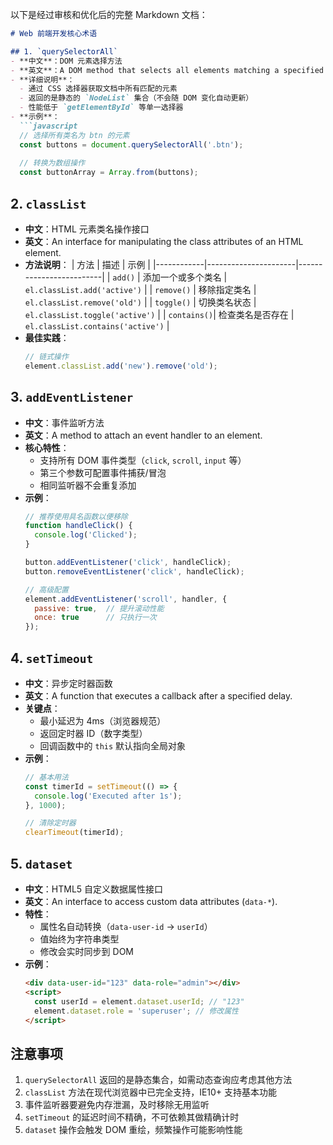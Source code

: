 以下是经过审核和优化后的完整 Markdown 文档：


```markdown
# Web 前端开发核心术语

## 1. `querySelectorAll`
- **中文**：DOM 元素选择方法  
- **英文**：A DOM method that selects all elements matching a specified CSS selector and returns a static NodeList.  
- **详细说明**：  
  - 通过 CSS 选择器获取文档中所有匹配的元素
  - 返回的是静态的 `NodeList` 集合（不会随 DOM 变化自动更新）
  - 性能低于 `getElementById` 等单一选择器
- **示例**：
  ```javascript
  // 选择所有类名为 btn 的元素
  const buttons = document.querySelectorAll('.btn');
  
  // 转换为数组操作
  const buttonArray = Array.from(buttons);
  ```

## 2. `classList`
- **中文**：HTML 元素类名操作接口  
- **英文**：An interface for manipulating the class attributes of an HTML element.  
- **方法说明**：
  | 方法        | 描述                  | 示例                     |
  |------------|----------------------|-------------------------|
  | `add()`    | 添加一个或多个类名      | `el.classList.add('active')` |
  | `remove()` | 移除指定类名           | `el.classList.remove('old')` |
  | `toggle()` | 切换类名状态           | `el.classList.toggle('active')` |
  | `contains()`| 检查类名是否存在       | `el.classList.contains('active')` |
- **最佳实践**：
  ```javascript
  // 链式操作
  element.classList.add('new').remove('old');
  ```

## 3. `addEventListener`
- **中文**：事件监听方法  
- **英文**：A method to attach an event handler to an element.  
- **核心特性**：
  - 支持所有 DOM 事件类型（`click`, `scroll`, `input` 等）
  - 第三个参数可配置事件捕获/冒泡
  - 相同监听器不会重复添加
- **示例**：
  ```javascript
  // 推荐使用具名函数以便移除
  function handleClick() {
    console.log('Clicked');
  }
  
  button.addEventListener('click', handleClick);
  button.removeEventListener('click', handleClick);
  
  // 高级配置
  element.addEventListener('scroll', handler, {
    passive: true,  // 提升滚动性能
    once: true      // 只执行一次
  });
  ```

## 4. `setTimeout`
- **中文**：异步定时器函数  
- **英文**：A function that executes a callback after a specified delay.  
- **关键点**：
  - 最小延迟为 4ms（浏览器规范）
  - 返回定时器 ID（数字类型）
  - 回调函数中的 `this` 默认指向全局对象
- **示例**：
  ```javascript
  // 基本用法
  const timerId = setTimeout(() => {
    console.log('Executed after 1s');
  }, 1000);
  
  // 清除定时器
  clearTimeout(timerId);
  ```

## 5. `dataset`
- **中文**：HTML5 自定义数据属性接口  
- **英文**：An interface to access custom data attributes (`data-*`).  
- **特性**：
  - 属性名自动转换（`data-user-id` → `userId`）
  - 值始终为字符串类型
  - 修改会实时同步到 DOM
- **示例**：
  ```html
  <div data-user-id="123" data-role="admin"></div>
  <script>
    const userId = element.dataset.userId; // "123"
    element.dataset.role = 'superuser'; // 修改属性
  </script>
  ```

## 注意事项
1. `querySelectorAll` 返回的是静态集合，如需动态查询应考虑其他方法
2. `classList` 方法在现代浏览器中已完全支持，IE10+ 支持基本功能
3. 事件监听器要避免内存泄漏，及时移除无用监听
4. `setTimeout` 的延迟时间不精确，不可依赖其做精确计时
5. `dataset` 操作会触发 DOM 重绘，频繁操作可能影响性能

<!-- by: Zou Jinyu (邹金玉) -->
```

